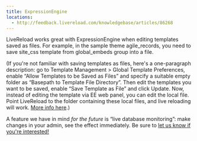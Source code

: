 ```yaml
---
title: ExpressionEngine
locations:
  - http://feedback.livereload.com/knowledgebase/articles/86268
---
```


LiveReload works great with ExpressionEngine when editing templates saved as files. For example, in the sample theme agile_records, you need to save site_css template from global_embeds group into a file.

(If you're not familiar with saving templates as files, here's a one-paragraph description: go to Template Management > Global Template Preferences, enable “Allow Templates to be Saved as Files” and specify a suitable empty folder as “Basepath to Template File Directory”. Then edit the templates you want to be saved, enable “Save Template as File” and click Update. Now, instead of editing the template via EE web panel, you can edit the local file. Point LiveReload to the folder containing these local files, and live reloading will work. [More info here](http://expressionengine.com/user_guide/templates/templates_as_files.html).)

A feature we have in mind _for the future_ is “live database monitoring”: make changes in your admin, see the effect immediately. Be sure to [let us know if you're interested!](http://help.livereload.com/discussions/suggestions/25-live-database-monitoring)
